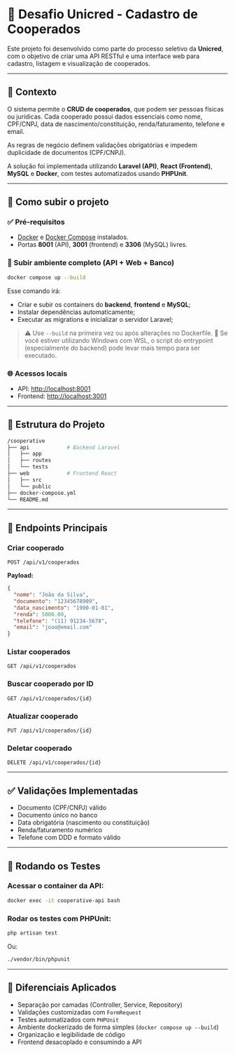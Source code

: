 # 📌 Desafio Unicred - Cadastro de Cooperados

Este projeto foi desenvolvido como parte do processo seletivo da **Unicred**, com o objetivo de criar uma API RESTful e uma interface web para cadastro, listagem e visualização de cooperados.

---

## 🧠 Contexto

O sistema permite o **CRUD de cooperados**, que podem ser pessoas físicas ou jurídicas. Cada cooperado possui dados essenciais como nome, CPF/CNPJ, data de nascimento/constituição, renda/faturamento, telefone e email.

As regras de negócio definem validações obrigatórias e impedem duplicidade de documentos (CPF/CNPJ).

A solução foi implementada utilizando **Laravel (API)**, **React (Frontend)**, **MySQL** e **Docker**, com testes automatizados usando **PHPUnit**.

---

## 🚀 Como subir o projeto

### ✅ Pré-requisitos

* [Docker](https://www.docker.com/) e [Docker Compose](https://docs.docker.com/compose/) instalados.
* Portas **8001** (API), **3001** (frontend) e **3306** (MySQL) livres.

### 🧨 Subir ambiente completo (API + Web + Banco)

```bash
docker compose up --build
```

Esse comando irá:

* Criar e subir os containers do **backend**, **frontend** e **MySQL**;
* Instalar dependências automaticamente;
* Executar as migrations e inicializar o servidor Laravel;

> ⚠️ Use `--build` na primeira vez ou após alterações no Dockerfile.
> 🐢 Se você estiver utilizando Windows com WSL, o script do entrypoint (especialmente do backend) pode levar mais tempo para ser executado.

### 🌐 Acessos locais

* API: [http://localhost:8001](http://localhost:8001)
* Frontend: [http://localhost:3001](http://localhost:3001)

---

## 🧱 Estrutura do Projeto

```bash
/cooperative
├── api            # Backend Laravel
│   ├── app
│   ├── routes
│   └── tests
├── web            # Frontend React
│   ├── src
│   └── public
├── docker-compose.yml
└── README.md
```

---

## 📡 Endpoints Principais

### Criar cooperado

`POST /api/v1/cooperados`

**Payload:**

```json
{
  "nome": "João da Silva",
  "documento": "12345678909",
  "data_nascimento": "1990-01-01",
  "renda": 5000.00,
  "telefone": "(11) 91234-5678",
  "email": "joao@email.com"
}
```

### Listar cooperados

`GET /api/v1/cooperados`

### Buscar cooperado por ID

`GET /api/v1/cooperados/{id}`

### Atualizar cooperado

`PUT /api/v1/cooperados/{id}`

### Deletar cooperado

`DELETE /api/v1/cooperados/{id}`

---

## ✅ Validações Implementadas

* Documento (CPF/CNPJ) válido
* Documento único no banco
* Data obrigatória (nascimento ou constituição)
* Renda/faturamento numérico
* Telefone com DDD e formato válido

---

## 🧪 Rodando os Testes

### Acessar o container da API:

```bash
docker exec -it cooperative-api bash
```

### Rodar os testes com PHPUnit:

```bash
php artisan test
```

Ou:

```bash
./vendor/bin/phpunit
```

---

## 📌 Diferenciais Aplicados

* Separação por camadas (Controller, Service, Repository)
* Validações customizadas com `FormRequest`
* Testes automatizados com `PHPUnit`
* Ambiente dockerizado de forma simples (`docker compose up --build`)
* Organização e legibilidade de código
* Frontend desacoplado e consumindo a API
